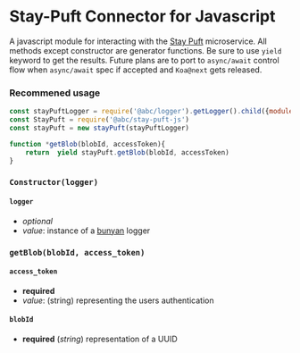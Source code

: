 # Stay-Puft Connector for Javascript

A javascript module for interacting with the [Stay Puft](https://github.com/abcfinancial2/stay-puft) microservice.
All methods except constructor are generator functions. Be sure to use `yield` keyword to get the results.
Future plans are to port to `async/await` control flow when `async/await` spec if accepted and `Koa@next` gets released.

### Recommened usage
```javascript
const stayPuftLogger = require('@abc/logger').getLogger().child({module:'stayPuft-js', level:'info'})
const StayPuft = require('@abc/stay-puft-js')
const stayPuft = new stayPuft(stayPuftLogger)

function *getBlob(blobId, accessToken){
    return  yield stayPuft.getBlob(blobId, accessToken)    
}
```
### `Constructor(logger)`
#### `logger`
* *optional*
* *value*: instance of a [bunyan](https://github.com/abcfinancial2/bunyan-logger-wrapper) logger

### `getBlob(blobId, access_token)`
#### `access_token`
  * **required** 
  * *value*: (string) representing the users authentication
#### `blobId`
  * **required** (*string*) representation of a UUID
  